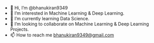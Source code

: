 - 👋 Hi, I’m @bhanukiran9349
- 👀 I’m interested in Machine Learning & Deep Learning.
- 🌱 I’m currently learning Data Science.
- 💞️ I’m looking to collaborate on Machine Learning & Deep Learning Projects.
- 📫 How to reach me bhanukiran9349@gmail.com

<!---
bhanukiran9349/bhanukiran9349 is a ✨ special ✨ repository because its `README.md` (this file) appears on your GitHub profile.
You can click the Preview link to take a look at your changes.
--->

